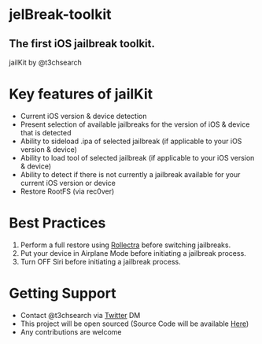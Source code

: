 # jelBreak-toolkit

## The first iOS jailbreak toolkit.
jailKit by @t3chsearch

# Key features of jailKit
- Current iOS version & device detection
- Present selection of available jailbreaks for the version of iOS & device that is detected
- Ability to sideload .ipa of selected jailbreak (if applicable to your iOS version & device)
- Ability to load tool of selected jailbreak (if applicable to your iOS version & device)
- Ability to detect if there is not currently a jailbreak available for your current iOS version or device
- Restore RootFS (via rec0ver)

# Best Practices
1. Perform a full restore using [Rollectra](https://github.com/pwn20wndstuff/Rollectra11) before switching jailbreaks.
2. Put your device in Airplane Mode before initiating a jailbreak process.
3. Turn OFF Siri before initiating a jailbreak process.

# Getting Support
- Contact @t3chsearch via [Twitter](https://twitter.com/) DM
- This project will be open sourced (Source Code will be available [Here](https://github.com/t3chsearch/jailKit))
- Any contributions are welcome

